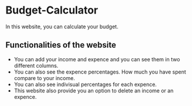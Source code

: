 # Budget-Calculator

In this website, you can calculate your budget.

## Functionalities of the website
- You can add your income and expence and you can see them in two different columns.
- You can also see the expence percentages. How much you have spent compare to your income.
- You can also see indivisual percentages for each expence.
- This website also provide you an option to delete an income or an expence.
